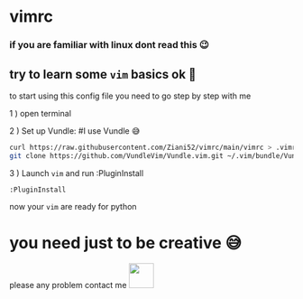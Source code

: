 # vimrc 
### if you are familiar with linux dont read this :wink:
## try to learn some `vim`  basics ok :raised_eyebrow:

to start using this config file you need to go step by step with me 

1 ) open terminal 

2 ) Set up Vundle: #I use Vundle :sweat_smile:
```bash
curl https://raw.githubusercontent.com/Ziani52/vimrc/main/vimrc > .vimrc # to create vimrc file
git clone https://github.com/VundleVim/Vundle.vim.git ~/.vim/bundle/Vundle.vim
```
3 ) Launch `vim` and run :PluginInstall
```
:PluginInstall
```
now your `vim` are ready for python

# you need just to be creative :sweat_smile:

please any problem contact me <a href="https://twitter.com/0xtz_52"><img height="44" width="44" src="https://unpkg.com/simple-icons@3.4.0/icons/twitter.svg" /></a>
